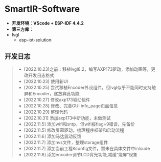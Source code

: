 # SmartIR-Software

- **开发环境：VScode + ESP-IDF 4.4.2**
- **第三方库：**
- lvgl
  - esp-iot-solution





## 开发日志

> - [2022.10.23]之前：移植lvgl8.2，编写AXP173驱动，添加动画等，更改开发日志格式
> - [2022.10.23] 使用新UI
> - [2022.10.25] 尝试移植Encoder外设组件，但lvgl似乎不能同时支持触屏和Encoder，遂放弃此功能
> - [2022.10.27] 修改axp173驱动组件
> - [2022.10.28] 修改、完善GUI info_page页面信息
> - [2022.10.29] 整理代码
> - [2022.10.31] 添加axp173中断功能，未做测试
> - [2022.11.5] 添加wifi和sntp，但wifi报flag=9错误，先备份
> - [2022.11.5] 修改屏幕驱动，梳理程序框架和启动流程
> - [2022.11.6] 添加马达震动反馈
> - [2022.11.7] 添加nvs文件，整理storage组件
> - [2022.11.7] 添加当前工程Kconfig文件，暂未在具体文件中inlcude
> - [2022.11.8] 添加encoder调节LCD背光功能,减缓“烧屏”现象

